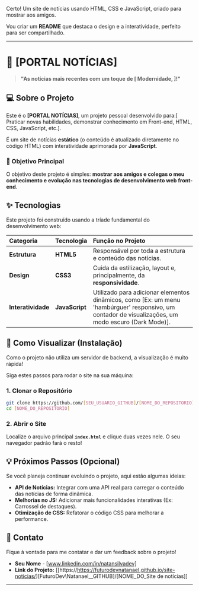 Certo\! Um site de notícias usando HTML, CSS e JavaScript, criado para mostrar aos amigos.

Vou criar um **README** que destaca o design e a interatividade, perfeito para ser compartilhado.

-----

# 📰 [PORTAL NOTÍCIAS]

> **"As notícias mais recentes com um toque de [ Modernidade, ]\!"**


## 💻 Sobre o Projeto

Este é o **[PORTAL NOTÍCIAS]**, um projeto pessoal desenvolvido para:[ Praticar novas habilidades, demonstrar conhecimento em Front-end, HTML, CSS, JavaScript, etc.].

É um site de notícias **estático** (o conteúdo é atualizado diretamente no código HTML) com interatividade aprimorada por **JavaScript**.

### 🎯 Objetivo Principal

O objetivo deste projeto é simples: **mostrar aos amigos e colegas o meu conhecimento e evolução nas tecnologias de desenvolvimento web front-end**.

## ✨ Tecnologias

Este projeto foi construído usando a tríade fundamental do desenvolvimento web:

| Categoria | Tecnologia | Função no Projeto |
| :--- | :--- | :--- |
| **Estrutura** | **HTML5** | Responsável por toda a estrutura e conteúdo das notícias. |
| **Design** | **CSS3** | Cuida da estilização, layout e, principalmente, da **responsividade**. |
| **Interatividade** | **JavaScript** | Utilizado para adicionar elementos dinâmicos, como [Ex: um menu 'hambúrguer' responsivo, um contador de visualizações, um modo escuro (Dark Mode)]. |

## 🚀 Como Visualizar (Instalação)

Como o projeto não utiliza um servidor de backend, a visualização é muito rápida\!

Siga estes passos para rodar o site na sua máquina:

### 1\. Clonar o Repositório

```bash
git clone https://github.com/[SEU_USUARIO_GITHUB]/[NOME_DO_REPOSITORIO].git
cd [NOME_DO_REPOSITORIO]
```

### 2\. Abrir o Site

Localize o arquivo principal **`index.html`** e clique duas vezes nele. O seu navegador padrão fará o resto\!

## 💡 Próximos Passos (Opcional)

Se você planeja continuar evoluindo o projeto, aqui estão algumas ideias:

  * **API de Notícias:** Integrar com uma API real para carregar o conteúdo das notícias de forma dinâmica.
  * **Melhorias no JS:** Adicionar mais funcionalidades interativas (Ex: Carrossel de destaques).
  * **Otimização de CSS:** Refatorar o código CSS para melhorar a performance.

## 🤝 Contato

Fique à vontade para me contatar e dar um feedback sobre o projeto\!

  * **Seu Nome** - [www.linkedin.com/in/natansilvadev]
  * **Link do Projeto:** [[https://https://futurodevnatanael.github.io/site-noticias/)[FuturoDev\Natanael_\_GITHUB]/[NOME\_DO\_Site de notícias]]

-----


